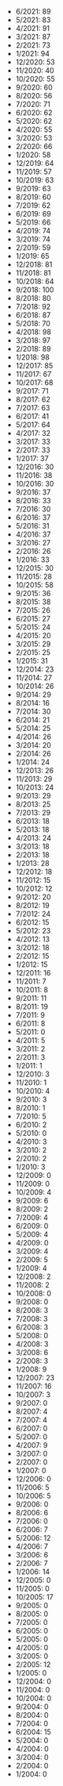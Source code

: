 *  6/2021: 89
*  5/2021: 83
*  4/2021: 91
*  3/2021: 87
*  2/2021: 73
*  1/2021: 94
*  12/2020: 53
*  11/2020: 40
*  10/2020: 55
*  9/2020: 60
*  8/2020: 56
*  7/2020: 71
*  6/2020: 62
*  5/2020: 62
*  4/2020: 55
*  3/2020: 53
*  2/2020: 66
*  1/2020: 58
*  12/2019: 64
*  11/2019: 57
*  10/2019: 63
*  9/2019: 63
*  8/2019: 60
*  7/2019: 62
*  6/2019: 69
*  5/2019: 66
*  4/2019: 74
*  3/2019: 74
*  2/2019: 59
*  1/2019: 65
*  12/2018: 81
*  11/2018: 81
*  10/2018: 64
*  9/2018: 100
*  8/2018: 80
*  7/2018: 92
*  6/2018: 87
*  5/2018: 70
*  4/2018: 98
*  3/2018: 97
*  2/2018: 89
*  1/2018: 98
*  12/2017: 85
*  11/2017: 67
*  10/2017: 68
*  9/2017: 71
*  8/2017: 62
*  7/2017: 63
*  6/2017: 41
*  5/2017: 64
*  4/2017: 32
*  3/2017: 33
*  2/2017: 33
*  1/2017: 37
*  12/2016: 30
*  11/2016: 38
*  10/2016: 30
*  9/2016: 37
*  8/2016: 33
*  7/2016: 30
*  6/2016: 37
*  5/2016: 31
*  4/2016: 37
*  3/2016: 27
*  2/2016: 26
*  1/2016: 33
*  12/2015: 30
*  11/2015: 28
*  10/2015: 58
*  9/2015: 36
*  8/2015: 38
*  7/2015: 26
*  6/2015: 27
*  5/2015: 24
*  4/2015: 20
*  3/2015: 29
*  2/2015: 25
*  1/2015: 31
*  12/2014: 23
*  11/2014: 27
*  10/2014: 26
*  9/2014: 29
*  8/2014: 16
*  7/2014: 30
*  6/2014: 21
*  5/2014: 25
*  4/2014: 26
*  3/2014: 20
*  2/2014: 26
*  1/2014: 24
*  12/2013: 26
*  11/2013: 29
*  10/2013: 24
*  9/2013: 29
*  8/2013: 25
*  7/2013: 29
*  6/2013: 18
*  5/2013: 18
*  4/2013: 24
*  3/2013: 18
*  2/2013: 18
*  1/2013: 28
*  12/2012: 18
*  11/2012: 15
*  10/2012: 12
*  9/2012: 20
*  8/2012: 19
*  7/2012: 24
*  6/2012: 15
*  5/2012: 23
*  4/2012: 13
*  3/2012: 18
*  2/2012: 15
*  1/2012: 15
*  12/2011: 16
*  11/2011: 7
*  10/2011: 8
*  9/2011: 11
*  8/2011: 19
*  7/2011: 9
*  6/2011: 8
*  5/2011: 0
*  4/2011: 5
*  3/2011: 2
*  2/2011: 3
*  1/2011: 1
*  12/2010: 3
*  11/2010: 1
*  10/2010: 4
*  9/2010: 3
*  8/2010: 1
*  7/2010: 5
*  6/2010: 2
*  5/2010: 0
*  4/2010: 3
*  3/2010: 2
*  2/2010: 2
*  1/2010: 3
*  12/2009: 0
*  11/2009: 0
*  10/2009: 4
*  9/2009: 6
*  8/2009: 2
*  7/2009: 4
*  6/2009: 0
*  5/2009: 4
*  4/2009: 0
*  3/2009: 4
*  2/2009: 5
*  1/2009: 4
*  12/2008: 2
*  11/2008: 2
*  10/2008: 0
*  9/2008: 0
*  8/2008: 3
*  7/2008: 3
*  6/2008: 3
*  5/2008: 0
*  4/2008: 3
*  3/2008: 6
*  2/2008: 3
*  1/2008: 9
*  12/2007: 23
*  11/2007: 16
*  10/2007: 3
*  9/2007: 0
*  8/2007: 4
*  7/2007: 4
*  6/2007: 0
*  5/2007: 0
*  4/2007: 9
*  3/2007: 0
*  2/2007: 0
*  1/2007: 0
*  12/2006: 0
*  11/2006: 5
*  10/2006: 5
*  9/2006: 0
*  8/2006: 6
*  7/2006: 0
*  6/2006: 7
*  5/2006: 12
*  4/2006: 7
*  3/2006: 6
*  2/2006: 7
*  1/2006: 14
*  12/2005: 0
*  11/2005: 0
*  10/2005: 17
*  9/2005: 0
*  8/2005: 0
*  7/2005: 0
*  6/2005: 0
*  5/2005: 0
*  4/2005: 0
*  3/2005: 0
*  2/2005: 12
*  1/2005: 0
*  12/2004: 0
*  11/2004: 0
*  10/2004: 0
*  9/2004: 0
*  8/2004: 0
*  7/2004: 0
*  6/2004: 15
*  5/2004: 0
*  4/2004: 0
*  3/2004: 0
*  2/2004: 0
*  1/2004: 0